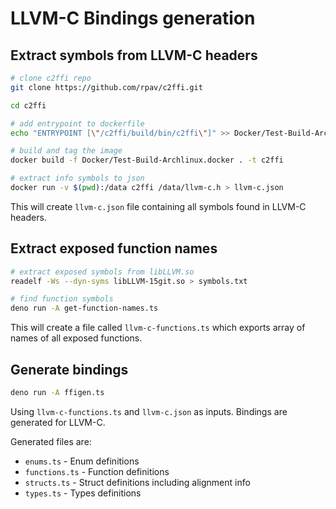 # LLVM-C Bindings generation

## Extract symbols from LLVM-C headers

```sh
# clone c2ffi repo
git clone https://github.com/rpav/c2ffi.git

cd c2ffi

# add entrypoint to dockerfile
echo "ENTRYPOINT [\"/c2ffi/build/bin/c2ffi\"]" >> Docker/Test-Build-Archlinux.docker

# build and tag the image
docker build -f Docker/Test-Build-Archlinux.docker . -t c2ffi

# extract info symbols to json
docker run -v $(pwd):/data c2ffi /data/llvm-c.h > llvm-c.json
```

This will create `llvm-c.json` file containing all symbols found in LLVM-C
headers.

## Extract exposed function names

```sh
# extract exposed symbols from libLLVM.so
readelf -Ws --dyn-syms libLLVM-15git.so > symbols.txt

# find function symbols
deno run -A get-function-names.ts
```

This will create a file called `llvm-c-functions.ts` which exports array of
names of all exposed functions.

## Generate bindings

```sh
deno run -A ffigen.ts
```

Using `llvm-c-functions.ts` and `llvm-c.json` as inputs. Bindings are generated
for LLVM-C.

Generated files are:

- `enums.ts` - Enum definitions
- `functions.ts` - Function definitions
- `structs.ts` - Struct definitions including alignment info
- `types.ts` - Types definitions
